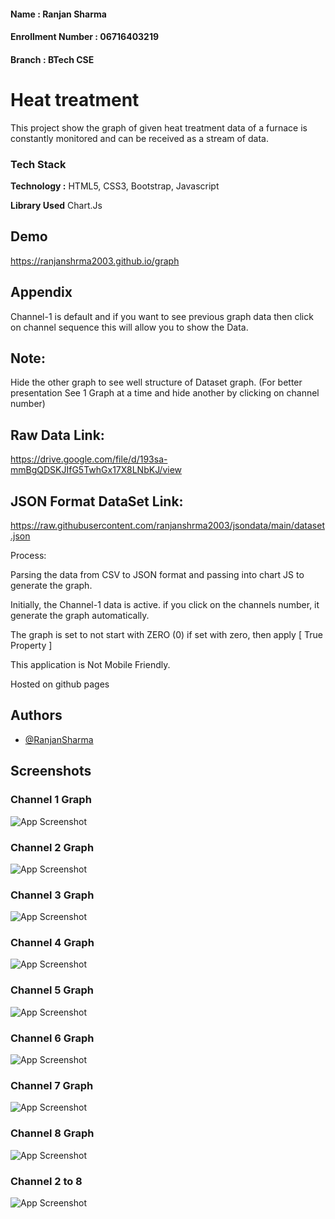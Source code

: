 #### Name : Ranjan Sharma
#### Enrollment Number : 06716403219
#### Branch : BTech CSE

# Heat treatment
This project show the graph of given heat treatment data of a furnace is constantly monitored and can be received as a stream of
data.


### Tech Stack

**Technology :** HTML5, CSS3, Bootstrap, Javascript

**Library Used** Chart.Js



  
## Demo

https://ranjanshrma2003.github.io/graph
  
  
## Appendix

Channel-1 is default and if you want to see previous graph data then click on channel sequence this will allow you to show the Data.

## Note:

Hide the other graph to see well structure of Dataset graph. (For better presentation See 1 Graph at a time and hide another by clicking on channel number)

## Raw Data Link:
https://drive.google.com/file/d/193sa-mmBgQDSKJIfG5TwhGx17X8LNbKJ/view

## JSON Format DataSet Link: 
https://raw.githubusercontent.com/ranjanshrma2003/jsondata/main/dataset.json

Process:

Parsing the data from CSV to JSON format and passing into chart JS to generate the graph.

Initially, the Channel-1 data is active. if you click on the channels number, it generate the graph automatically.

The graph is set to not start with ZERO (0) if set with zero, then apply [ True Property ]

This application is Not Mobile Friendly.

Hosted on github pages


## Authors

- [@RanjanSharma](https://www.github.com/ranjanshrma2003)


  
## Screenshots

### Channel 1 Graph
![App Screenshot](https://raw.githubusercontent.com/ranjanshrma2003/graph/main/screenshots/default-channel.jpeg)
### Channel 2 Graph
![App Screenshot](https://github.com/ranjanshrma2003/graph/blob/main/screenshots/channe-2.jpeg?raw=true)
### Channel 3 Graph
![App Screenshot](https://github.com/ranjanshrma2003/graph/blob/main/screenshots/channel-3.jpeg?raw=true)
### Channel 4 Graph
![App Screenshot](https://github.com/ranjanshrma2003/graph/blob/main/screenshots/channel-4.jpeg?raw=true)

### Channel 5 Graph 
![App Screenshot](https://github.com/ranjanshrma2003/graph/blob/main/screenshots/channel-5.jpeg?raw=true)

### Channel 6 Graph
![App Screenshot](https://github.com/ranjanshrma2003/graph/blob/main/screenshots/channel-6.png?raw=true)

### Channel 7 Graph
![App Screenshot](https://github.com/ranjanshrma2003/graph/blob/main/screenshots/channel-7.png?raw=true)
### Channel 8 Graph
![App Screenshot](https://github.com/ranjanshrma2003/graph/blob/main/screenshots/channel-8.png?raw=true)

### Channel 2 to 8 
![App Screenshot](https://github.com/ranjanshrma2003/graph/blob/main/screenshots/channel2-8.png?raw=true)
